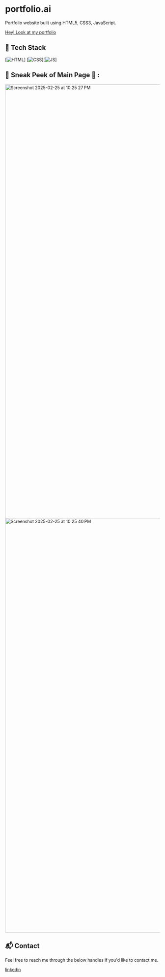 # portfolio.ai

Portfolio website built using HTML5, CSS3, JavaScript.

[Hey! Look at my portfolio](https://yashnayi09.netlify.app/)

## 📌 Tech Stack
[![HTML](https://img.shields.io/badge/html5%20-%23E34F26.svg?&style=for-the-badge&logo=html5&logoColor=white)]
[![CSS](https://img.shields.io/badge/css3%20-%231572B6.svg?&style=for-the-badge&logo=css3&logoColor=white)][![JS](https://img.shields.io/badge/javascript%20-%23323330.svg?&style=for-the-badge&logo=javascript&logoColor=%23F7DF1E)]


## 📌 Sneak Peek of Main Page 🙈 :

<img width="1410" alt="Screenshot 2025-02-25 at 10 25 27 PM" src="https://github.com/user-attachments/assets/9234b86b-396d-48a3-b2c5-61c275091e02" />

<img width="1347" alt="Screenshot 2025-02-25 at 10 25 40 PM" src="https://github.com/user-attachments/assets/8516867d-3b87-4a38-992f-d1125f6ddee6" />



<h2>📬 Contact</h2>

Feel free to reach me through the below handles if you'd like to contact me.

[linkedin](https://www.linkedin.com/in/yashnayi)
